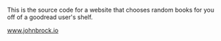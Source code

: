 This is the source code for a website that chooses random books for you off of a goodread user's shelf.

www.johnbrock.io